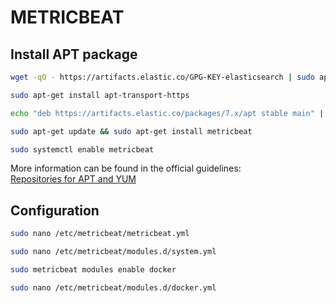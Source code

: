 # METRICBEAT

## Install APT package

```bash
wget -qO - https://artifacts.elastic.co/GPG-KEY-elasticsearch | sudo apt-key add -
```

```bash
sudo apt-get install apt-transport-https
```

```bash
echo "deb https://artifacts.elastic.co/packages/7.x/apt stable main" | sudo tee -a /etc/apt/sources.list.d/elastic-7.x.list
```

```bash
sudo apt-get update && sudo apt-get install metricbeat
```

```bash
sudo systemctl enable metricbeat
```

More information can be found in the official guidelines:  
[Repositories for APT and YUM](https://www.elastic.co/guide/en/beats/metricbeat/current/setup-repositories.html)

## Configuration

```bash
sudo nano /etc/metricbeat/metricbeat.yml
```

```bash
sudo nano /etc/metricbeat/modules.d/system.yml
```

```bash
sudo metricbeat modules enable docker
```

```bash
sudo nano /etc/metricbeat/modules.d/docker.yml
```